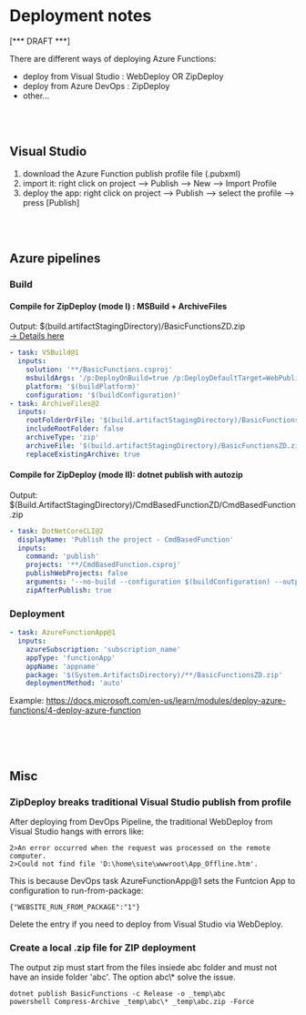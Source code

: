 
# Deployment notes

[*** DRAFT ***]

There are different ways of deploying Azure Functions:
 - deploy from Visual Studio : WebDeploy OR ZipDeploy
 - deploy from Azure DevOps : ZipDeploy
 - other...

<br/>
<br/>

## Visual Studio
 1. download the Azure Function publish profile file (.pubxml)
 2. import it: right click on project --> Publish --> New --> Import Profile
 3. deploy the app: right click on project --> Publish --> select the profile --> press [Publish]

<br/>
<br/>

## Azure pipelines

### Build

#### Compile for ZipDeploy (mode I) : MSBuild + ArchiveFiles  
Output: $(build.artifactStagingDirectory)/BasicFunctionsZD.zip  
[&rarr; Details here](https://docs.microsoft.com/en-us/azure/devops/pipelines/tasks/deploy/azure-function-app?view=azure-devops#error-publish-using-zip-deploy-option-is-not-supported-for-msbuild-package-type)
```yaml
- task: VSBuild@1
  inputs:
    solution: '**/BasicFunctions.csproj'
    msbuildArgs: '/p:DeployOnBuild=true /p:DeployDefaultTarget=WebPublish /p:WebPublishMethod=FileSystem /p:DeleteExistingFiles=True /p:publishUrl="$(build.artifactStagingDirectory)\BasicFunctionsZD"'
    platform: '$(buildPlatform)'
    configuration: '$(buildConfiguration)'
- task: ArchiveFiles@2
  inputs:
    rootFolderOrFile: '$(build.artifactStagingDirectory)/BasicFunctionsZD'
    includeRootFolder: false
    archiveType: 'zip'
    archiveFile: '$(build.artifactStagingDirectory)/BasicFunctionsZD.zip'
    replaceExistingArchive: true
```

#### Compile for ZipDeploy (mode II): dotnet publish with autozip
Output: $(Build.ArtifactStagingDirectory)/CmdBasedFunctionZD/CmdBasedFunction.zip
```yaml
- task: DotNetCoreCLI@2
  displayName: 'Publish the project - CmdBasedFunction'
  inputs:
    command: 'publish'
    projects: '**/CmdBasedFunction.csproj'
    publishWebProjects: false
    arguments: '--no-build --configuration $(buildConfiguration) --output $(Build.ArtifactStagingDirectory)/CmdBasedFunctionZD'
    zipAfterPublish: true
```

### Deployment
```yaml
- task: AzureFunctionApp@1
  inputs:
    azureSubscription: 'subscription_name'
    appType: 'functionApp'
    appName: 'appname'
    package: '$(System.ArtifactsDirectory)/**/BasicFunctionsZD.zip'
    deploymentMethod: 'auto'
```

Example: https://docs.microsoft.com/en-us/learn/modules/deploy-azure-functions/4-deploy-azure-function

<br/>
<br/>
<br/>

## Misc
### ZipDeploy breaks traditional Visual Studio publish from profile

After deploying from DevOps Pipeline, the traditional WebDeploy from Visual Studio hangs with errors like:
```
2>An error occurred when the request was processed on the remote computer.
2>Could not find file 'D:\home\site\wwwroot\App_Offline.htm'. 
```
This is because DevOps task AzureFunctionApp@1 sets the Funtcion App to configuration to run-from-package:
```
{"WEBSITE_RUN_FROM_PACKAGE":"1"}
```
Delete the entry if you need to deploy from Visual Studio via WebDeploy.


### Create a local .zip file for ZIP deployment
The output zip must start from the files insiede abc folder and must not have an inside folder 'abc'.  The option abc\\* solve the issue.
```
dotnet publish BasicFunctions -c Release -o _temp\abc
powershell Compress-Archive _temp\abc\* _temp\abc.zip -Force
```